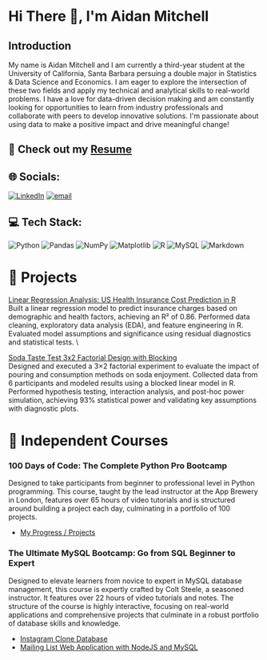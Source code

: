 # Hi There 👋, I'm Aidan Mitchell

## Introduction
My name is Aidan Mitchell and I am currently a third-year student at the University of California, Santa Barbara persuing a double major in Statistics & Data Science and Economics. I am eager to explore the intersection of these two fields and apply my technical and analytical skills to real-world problems. I have a love for data-driven decision making and am constantly looking for opportunities to learn from industry professionals and collaborate with peers to develop innovative solutions. I'm passionate about using data to make a positive impact and drive meaningful change!

📁 **Check out my** [Resume](https://github.com/aidanpmitchell/Aidan-Mitchell-Documents/blob/main/Aidan%20Mitchell%20Resume.pdf)
---

## 🌐 Socials:
[![LinkedIn](https://img.shields.io/badge/LinkedIn-%230077B5.svg?logo=linkedin&logoColor=white)](https://linkedin.com/in/aidanpmitchell) [![email](https://img.shields.io/badge/Email-D14836?logo=gmail&logoColor=white)](mailto:aidanpmitchell@ucsb.edu) 

## 💻 Tech Stack:
![Python](https://img.shields.io/badge/python-3670A0?style=for-the-badge&logo=python&logoColor=ffdd54) ![Pandas](https://img.shields.io/badge/pandas-%23150458.svg?style=for-the-badge&logo=pandas&logoColor=white) ![NumPy](https://img.shields.io/badge/numpy-%23013243.svg?style=for-the-badge&logo=numpy&logoColor=white) ![Matplotlib](https://img.shields.io/badge/Matplotlib-%23ffffff.svg?style=for-the-badge&logo=Matplotlib&logoColor=black) ![R](https://img.shields.io/badge/r-%23276DC3.svg?style=for-the-badge&logo=r&logoColor=white) ![MySQL](https://img.shields.io/badge/mysql-4479A1.svg?style=for-the-badge&logo=mysql&logoColor=white) ![Markdown](https://img.shields.io/badge/markdown-%23000000.svg?style=for-the-badge&logo=markdown&logoColor=white)

# 🧩 Projects
[Linear Regression Analysis: US Health Insurance Cost Prediction in R](https://github.com/aidanpmitchell/Insurance_Linear_Regression/) \
Built a linear regression model to predict insurance charges based on demographic and health factors, achieving an R² of 0.86. Performed data cleaning, exploratory data analysis (EDA), and feature engineering in R. Evaluated model assumptions and significance using residual diagnostics and statistical tests.
\

[Soda Taste Test 3x2 Factorial Design with Blocking](https://github.com/aidanpmitchell/Soda_Factorial/) \
Designed and executed a 3×2 factorial experiment to evaluate the impact of pouring and consumption methods on soda enjoyment. Collected data from 6 participants and modeled results using a blocked linear model in R. Performed hypothesis testing, interaction analysis, and post-hoc power simulation, achieving 93% statistical power and validating key assumptions with diagnostic plots.

# 🔧 Independent Courses
### 100 Days of Code: The Complete Python Pro Bootcamp
Designed to take participants from beginner to professional level in Python programming. This course, taught by the lead instructor at the App Brewery in London, features over 65 hours of video tutorials and is structured around building a project each day, culminating in a portfolio of 100 projects.
- [My Progress / Projects](https://github.com/aidanpmitchell/100-days-of-code-python)

### The Ultimate MySQL Bootcamp: Go from SQL Beginner to Expert
Designed to elevate learners from novice to expert in MySQL database management, this course is expertly crafted by Colt Steele, a seasoned instructor. It features over 22 hours of video tutorials and notes. The structure of the course is highly interactive, focusing on real-world applications and comprehensive projects that culminate in a robust portfolio of database skills and knowledge​.
- [Instagram Clone Database](https://github.com/aidanpmitchell/instagram_clone_DB)
- [Mailing List Web Application with NodeJS and MySQL]()
